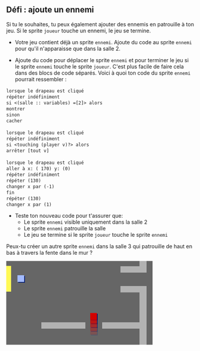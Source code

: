 ## Défi : ajoute un ennemi

Si tu le souhaites, tu peux également ajouter des ennemis en patrouille à ton jeu. Si le sprite `joueur` touche un ennemi, le jeu se termine.

+ Votre jeu contient déjà un sprite `ennemi`. Ajoute du code au sprite `ennemi` pour qu'il n'apparaisse que dans la salle 2.

+ Ajoute du code pour déplacer le sprite `ennemi` et pour terminer le jeu si le sprite `ennemi` touche le sprite `joueur`. C'est plus facile de faire cela dans des blocs de code séparés. Voici à quoi ton code du sprite `ennemi` pourrait ressembler :

```blocks3
lorsque le drapeau est cliqué
répéter indéfiniment
si <(salle :: variables) =[2]> alors
montrer
sinon
cacher

lorsque le drapeau est cliqué
répéter indéfiniment
si <touching (player v)?> alors
arrêter [tout v]

lorsque le drapeau est cliqué
aller à x: ( 170) y: (0)
répéter indéfiniment
répéter (130)
changer x par (-1)
fin
répéter (130)
changer x par (1)
```

+ Teste ton nouveau code pour t'assurer que: 
    + Le sprite `ennemi` visible uniquement dans la salle 2
    + Le sprite `ennemi` patrouille la salle
    + Le jeu se termine si le sprite `joueur` touche le sprite `ennemi`

Peux-tu créer un autre sprite `ennemi` dans la salle 3 qui patrouille de haut en bas à travers la fente dans le mur ?

![capture d’écran](images/world-enemy2.png)
